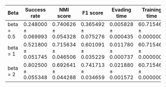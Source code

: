 | Beta | Success rate | NMI score | F1 score | Evading time | Training time |
|---|---|---|---|---|---|
| beta = 0.5 | 0.248000 ± 0.069993 | 0.740626 ± 0.054328 | 0.365492 ± 0.075276 | 0.005828 ± 0.000435 | 60.715463 ± 0.000000 |
| beta = 1 | 0.521800 ± 0.051745 | 0.715634 ± 0.046506 | 0.601091 ± 0.035229 | 0.011780 ± 0.000737 | 60.715463 ± 0.000000 |
| beta = 2 | 0.802500 ± 0.055348 | 0.692641 ± 0.044288 | 0.741713 ± 0.034659 | 0.021880 ± 0.001572 | 60.715463 ± 0.000000 |